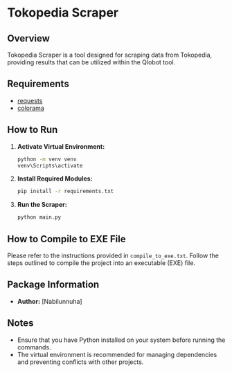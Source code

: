 # Tokopedia Scraper

## Overview
Tokopedia Scraper is a tool designed for scraping data from Tokopedia, providing results that can be utilized within the Qlobot tool.

## Requirements
- [requests](https://pypi.org/project/requests/)
- [colorama](https://pypi.org/project/colorama/)

## How to Run

1. **Activate Virtual Environment:**
    ```bash
    python -m venv venv
    venv\Scripts\activate
    ```

2. **Install Required Modules:**
    ```bash
    pip install -r requirements.txt
    ```

3. **Run the Scraper:**
    ```bash
    python main.py
    ```

## How to Compile to EXE File

Please refer to the instructions provided in `compile_to_exe.txt`. Follow the steps outlined to compile the project into an executable (EXE) file.

## Package Information

- **Author:** [Nabilunnuha]

## Notes
- Ensure that you have Python installed on your system before running the commands.
- The virtual environment is recommended for managing dependencies and preventing conflicts with other projects.
